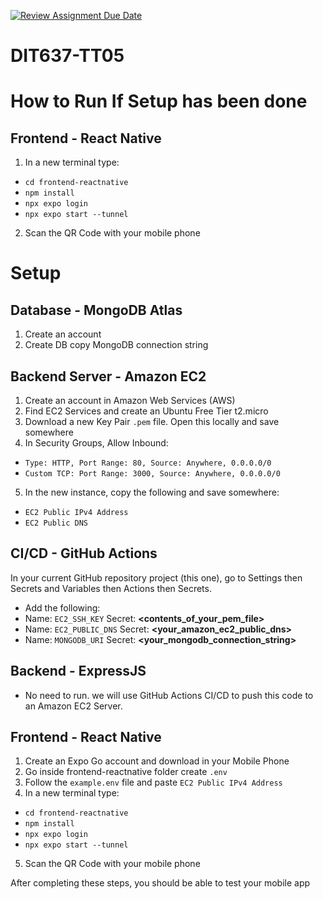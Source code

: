 [![Review Assignment Due Date](https://classroom.github.com/assets/deadline-readme-button-22041afd0340ce965d47ae6ef1cefeee28c7c493a6346c4f15d667ab976d596c.svg)](https://classroom.github.com/a/AfugNlNU)
# DIT637-TT05

# How to Run If Setup has been done

## Frontend - React Native
1. In a new terminal type: 
- `cd frontend-reactnative` 
- `npm install`
- `npx expo login`
- `npx expo start --tunnel`
2. Scan the QR Code with your mobile phone

# Setup
## Database - MongoDB Atlas
1. Create an account
2. Create DB copy MongoDB connection string

## Backend Server - Amazon EC2
1. Create an account in Amazon Web Services (AWS)
2. Find EC2 Services and create an Ubuntu Free Tier t2.micro
3. Download a new Key Pair `.pem` file. Open this locally and save somewhere
4. In Security Groups, Allow Inbound:
- `Type: HTTP, Port Range: 80, Source: Anywhere, 0.0.0.0/0`
- `Custom TCP: Port Range: 3000, Source: Anywhere, 0.0.0.0/0`
5. In the new instance, copy the following and save somewhere:
- `EC2 Public IPv4 Address`
- `EC2 Public DNS`

## CI/CD - GitHub Actions
In your current GitHub repository project (this one), go to Settings then Secrets and Variables then Actions then Secrets. 
- Add the following:
- Name: `EC2_SSH_KEY` Secret: __<contents_of_your_pem_file>__
- Name: `EC2_PUBLIC_DNS` Secret: __<your_amazon_ec2_public_dns>__
- Name: `MONGODB_URI` Secret: __<your_mongodb_connection_string>__ 

## Backend - ExpressJS
- No need to run. we will use GitHub Actions CI/CD to push this code to an Amazon EC2 Server.

## Frontend - React Native
1. Create an Expo Go account and download in your Mobile Phone
2. Go inside frontend-reactnative folder create `.env` 
3. Follow the `example.env` file and paste `EC2 Public IPv4 Address`
4. In a new terminal type: 
- `cd frontend-reactnative`
- `npm install`
- `npx expo login`
- `npx expo start --tunnel`
5. Scan the QR Code with your mobile phone

After completing these steps, you should be able to test your mobile app
